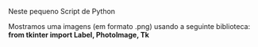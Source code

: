 Neste pequeno Script de Python

Mostramos uma imagens (em formato .png) usando a seguinte biblioteca:
**from tkinter import Label, PhotoImage, Tk**
